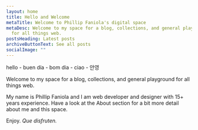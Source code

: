 ```yaml
---
layout: home
title: Hello and Welcome
metaTitle: Welcome to Phillip Faniola's digital space
metaDesc: Welcome to my space for a blog, collections, and general playground
  for all things web.
postsHeading: Latest posts
archiveButtonText: See all posts
socialImage: ""
---
```

hello - buen día - bom dia - ciao - 안영

Welcome to my space for a blog, collections, and general playground for all things web.

My name is Phillip Faniola and I am web developer and designer with 15+ years experience. Have a look at the About section for a bit more detail about me and this space.

Enjoy. *Que disfruten.*